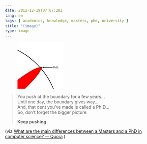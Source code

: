 ```yaml
---
date: 2012-12-19T07:07:28Z
lang: en
tags: [ academics, knowledge, masters, phd, university ]
title: "(image)"
type: image
---
```


<figure>
<a
href="https://hugo.ferreira.cc/you-push-at-the-boundary-for-a-few-years-until/attachment/593/"
rel="attachment"><img
src="tumblr_mfaw63sklu1qz82meo1_500-150x150.jpg"
width="150" height="150" /></a></figure>

> You push at the boundary for a few years...\
> Until one day, the boundary gives way...\
> And, that dent you've made is called a Ph.D...\
> So, don't forget the bigger picture:
>
> **Keep pushing.**

(via [What are the main differences between a Masters and a PhD in
computer science? --
Quora](http://www.quora.com/Graduate-School/What-are-the-main-differences-between-a-Masters-and-a-PhD-in-computer-science/answer/Vijay-Chidambaram?srid=38Rh&st=ns)
)

